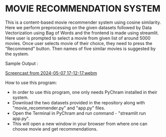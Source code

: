 # MOVIE RECOMMENDATION SYSTEM
This is a content-based movie recommender system using cosine similarity. Here we perform preprocessing on the given datasets followed by Data Vectorization using Bag of Words and the frontend is made using streamlit. 
Here user is prompted to select a movie from given list of around 5000 movies. Once user selects movie of their choice, they need to press the "Recommend" button. Then names of five similar movies is suggested by the system.


Sample Output : 

[Screencast from 2024-05-07 17-12-17.webm](https://github.com/Nihar59/Movie_Recommender/assets/69728446/f2f13856-d3ea-46e9-96a0-be45a1e3ffda)


How to use this program:

- In order to use this program, one only needs PyChram installed in their system.
- Download the two datasets provided in the repository along with "movie_recommender.py" and "app.py" files.
- Open the Terminal in PyChram and run command - "streamlit run app.py".
- This will open a new window in your browser from where one can choose movie and get recommendations.
